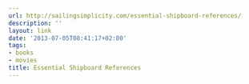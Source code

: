 ```yaml
---
url: http://sailingsimplicity.com/essential-shipboard-references/
description: ''
layout: link
date: '2013-07-05T08:41:17+02:00'
tags:
- books
- movies
title: Essential Shipboard References
---
```

